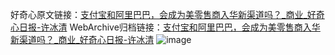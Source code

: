 好奇心原文链接：[支付宝和阿里巴巴，会成为美零售商入华新渠道吗？_商业_好奇心日报-许冰清](https://www.qdaily.com/articles/5371.html)
WebArchive归档链接：[支付宝和阿里巴巴，会成为美零售商入华新渠道吗？_商业_好奇心日报-许冰清](http://web.archive.org/web/20190623164615/https://www.qdaily.com/articles/5371.html)
![image](http://ww3.sinaimg.cn/large/007d5XDply1g3wgy180o1j30u02pj1kx)